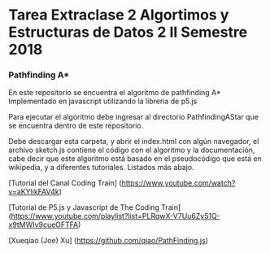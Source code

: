 # Tarea Extraclase 2 Algortimos y Estructuras de Datos 2 II Semestre 2018

### Pathfinding A*

 En este repositorio se encuentra el algoritmo de pathfinding A*
 Implementado en javascript utilizando la libreria de p5.js

 Para ejecutar el algoritmo debe ingresar al directorio PathfindingAStar que se encuentra dentro de este repositorio.

 Debe descargar esta carpeta, y abrir el index.html con algún navegador, el archivo sketch.js contiene el código con el algoritmo y la documentación, cabe decir que este algoritmo está basado en el pseudocódigo que está en wikipedia, y a diferentes tutoriales. Listados más abajo.

[Tutorial del Canal Coding Train]
(https://www.youtube.com/watch?v=aKYlikFAV4k)

[Tutorial de P5.js y Javascript de The Coding Train]
(https://www.youtube.com/playlist?list=PLRqwX-V7Uu6Zy51Q-x9tMWIv9cueOFTFA)

[Xueqiao (Joe) Xu]
(https://github.com/qiao/PathFinding.js)
